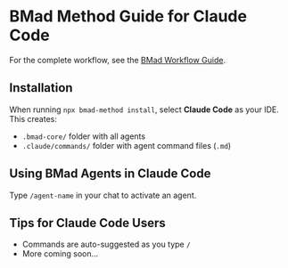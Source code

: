 # BMad Method Guide for Claude Code

For the complete workflow, see the [BMad Workflow Guide](../bmad-workflow-guide.md).

## Installation

When running `npx bmad-method install`, select **Claude Code** as your IDE. This creates:

- `.bmad-core/` folder with all agents
- `.claude/commands/` folder with agent command files (`.md`)

## Using BMad Agents in Claude Code

Type `/agent-name` in your chat to activate an agent.

## Tips for Claude Code Users

- Commands are auto-suggested as you type `/`
- More coming soon...
